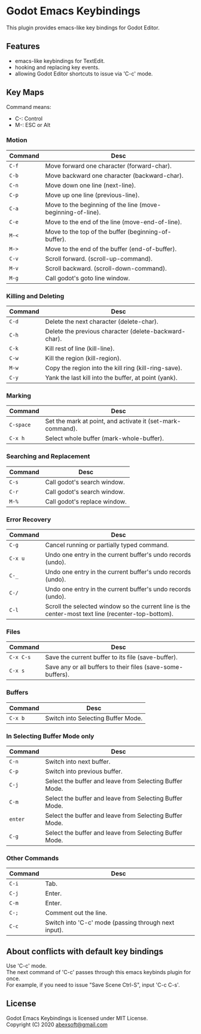 # Godot Emacs Keybindings
This plugin provides emacs-like key bindings for Godot Editor.

## Features
- emacs-like keybindings for TextEdit.
- hooking and replacing key events.
- allowing Godot Editor shortcuts to issue via 'C-c' mode.

## Key Maps
Command means:
- C-: Control
- M-: ESC or Alt

### Motion
|Command |Desc |
|--------|-----|
| `C-f`  | Move forward one character (forward-char). |
| `C-b`  | Move backward one character (backward-char). |
| `C-n`  | Move down one line (next-line). |
| `C-p`  | Move up one line (previous-line). |
| `C-a`  | Move to the beginning of the line (move-beginning-of-line). |
| `C-e`  | Move to the end of the line (move-end-of-line). |
| `M-<`  | Move to the top of the buffer (beginning-of-buffer).  |
| `M->`  | Move to the end of the buffer (end-of-buffer). |
| `C-v`  | Scroll forward.  (scroll-up-command). |
| `M-v`  | Scroll backward. (scroll-down-command). |
| `M-g`  | Call godot's goto line window. |

### Killing and Deleting
|Command | Desc |
|--------|------|
| `C-d`  | Delete the next character (delete-char). |
| `C-h`  | Delete the previous character (delete-backward-char). |
| `C-k`  | Kill rest of line (kill-line). |
| `C-w`  | Kill the region (kill-region). |
| `M-w`  | Copy the region into the kill ring (kill-ring-save). |
| `C-y`  | Yank the last kill into the buffer, at point (yank). |

### Marking
|Command | Desc |
|--------|------|
| `C-space` | Set the mark at point, and activate it (set-mark-command). |
| `C-x h` | Select whole buffer (mark-whole-buffer). |

### Searching and Replacement
|Command | Desc |
|--------|-------|
| `C-s`  | Call godot's search window.|
| `C-r`  | Call godot's search window.|
| `M-%`  | Call godot's replace window.|

### Error Recovery
|Command  | Desc |
|---------|------|
| `C-g`   | Cancel running or partially typed command. |
| `C-x u` | Undo one entry in the current buffer's undo records (undo). |
| `C-_`   | Undo one entry in the current buffer's undo records (undo). |
| `C-/`   | Undo one entry in the current buffer's undo records (undo). |
| `C-l`   | Scroll the selected window so the current line is the center-most text line (recenter-top-bottom).|

### Files
|Command | Desc |
|--------|------|
| `C-x C-s` | Save the current buffer to its file (save-buffer). |
| `C-x s`   | Save any or all buffers to their files (save-some-buffers).|

### Buffers
|Command | Desc |
|--------|------|
| `C-x b` | Switch into Selecting Buffer Mode. |

### In Selecting Buffer Mode only
|Command | Desc |
|--------|------|
| `C-n` | Switch into next buffer. |
| `C-p` | Switch into previous buffer. |
| `C-j` | Select the buffer and leave from Selecting Buffer Mode. |
| `C-m` | Select the buffer and leave from Selecting Buffer Mode. |
| `enter` | Select the buffer and leave from Selecting Buffer Mode. |
| `C-g` | Select the buffer and leave from Selecting Buffer Mode. |

### Other Commands
|Command | Desc |
|--------|------|
| `C-i` | Tab. |
| `C-j` | Enter. |
| `C-m` | Enter. |
| `C-;` | Comment out the line. |
| `C-c` | Switch into 'C-c' mode (passing through next input). |



## About conflicts with default key bindings
Use 'C-c' mode.  
The next command of 'C-c' passes through this emacs keybinds plugin for once.  
For example, if you need to issue "Save Scene  Ctrl-S", input 'C-c C-s'. 

## License

Godot Emacs Keybindings is licensed under MIT License.  
Copyright (C) 2020 abexsoft@gmail.com  


